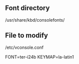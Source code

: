 ## Font directory

/usr/share/kbd/consolefonts/

## File to modify

/etc/vconsole.conf

FONT=ter-i24b
KEYMAP=la-latin1
